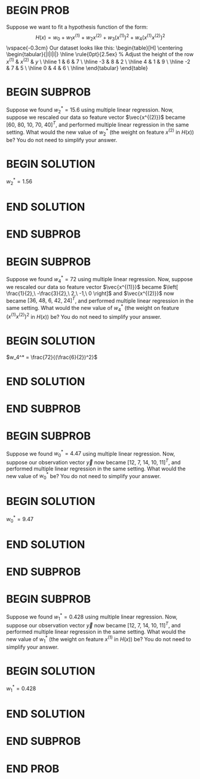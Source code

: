 # BEGIN PROB

Suppose we want to fit a hypothesis function of the form: $$H(x) = w_0 + w_1 x^{(1)} + w_2 x^{(2)} + w_3 (x^{(1)})^2 + w_4 (x^{(1)} x^{(2)})^2$$
\vspace{-0.3cm}
Our dataset looks like this: 
\begin{table}[H]
\centering
\begin{tabular}{|l|l|l|}
\hline
\rule{0pt}{2.5ex} % Adjust the height of the row
$x^{(1)}$ & $x^{(2)}$ & $y$ \\ \hline
1  &  6  & 7   \\ \hline
-3 &  8  & 2   \\ \hline
4  &  1  & 9   \\ \hline
-2 &  7  & 5   \\ \hline
0  &  4  & 6   \\ \hline
\end{tabular}
\end{table}

# BEGIN SUBPROB

Suppose we found $w_2^* = 15.6$ using multiple linear regression. Now, suppose we rescaled our data so feature vector $\vec{x^{(2)}}$ became $\left[60,\  80,\  10,\  70,\  40\right]^T$, and performed multiple linear regression in the same setting. What would the new value of $w_2^*$ (the weight on feature $x^{(2)}$ in $H(x)$) be? You do not need to simplify your answer.

# BEGIN SOLUTION

$w_2^* = 1.56$

# END SOLUTION
    


# END SUBPROB


# BEGIN SUBPROB

Suppose we found $w_4^* = 72$ using multiple linear regression. Now, suppose we rescaled our data so feature vector $\vec{x^{(1)}}$ became $\left[ \frac{1}{2},\  -\frac{3}{2},\  2,\  -1,\  0 \right]$ and $\vec{x^{(2)}}$ now became $\left[36, \ 48, \   6, \ 42, \ 24\right]^T$, and performed multiple linear regression in the same setting. What would the new value of $w_4^*$ (the weight on feature $(x^{(1)} x^{(2)})^2$ in $H(x)$) be? You do not need to simplify your answer.

# BEGIN SOLUTION

$w_4^* = \frac{72}{(\frac{6}{2})^2}$

# END SOLUTION



# END SUBPROB

# BEGIN SUBPROB

Suppose we found $w_0^* = 4.47$ using multiple linear regression. Now, suppose our observation vector $\vec{y}$ now became $\left[12, \ 7, \ 14, \ 10, \ 11\right]^T$, and performed multiple linear regression in the same setting. What would the new value of $w_0^*$ be? You do not need to simplify your answer.

# BEGIN SOLUTION

$w_0^* = 9.47$

# END SOLUTION



# END SUBPROB

# BEGIN SUBPROB

Suppose we found $w_1^* = 0.428$ using multiple linear regression. Now, suppose our observation vector $\vec{y}$ now became $\left[12, \ 7, \ 14, \ 10, \ 11\right]^T$, and performed multiple linear regression in the same setting. What would the new value of $w_1^*$ (the weight on feature $x^{(1)}$ in $H(x)$) be? You do not need to simplify your answer.

# BEGIN SOLUTION

$w_1^* = 0.428$

# END SOLUTION



# END SUBPROB
    

# END PROB